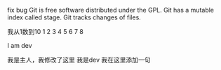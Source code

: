 fix bug
Git is free software distributed under the GPL.
Git has a mutable index called stage.
Git tracks changes of files.

我从1数到10
1 2 3 4 5 6 7 8

I am dev

我是主人，我修改了这里
我是dev 我在这里添加一句
